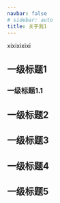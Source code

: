 ```yaml
---
navbar: false
# sidebar: auto
title: 关于我1
---
```


 xixixixixi
## 一级标题1
### 一级标题1.1
## 一级标题2
## 一级标题3
## 一级标题4
## 一级标题5
